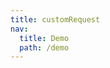 ```yaml
---
title: customRequest
nav:
  title: Demo
  path: /demo
---
```


<code src="../examples/customRequest.tsx"/></code>
